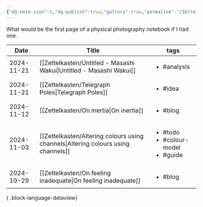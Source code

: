 ```yaml
---
{"dg-note-icon":1,"dg-publish":true,"gallery":true,"permalink":"/Zettelkasten/Photography/","dgPassFrontmatter":true,"noteIcon":1,"created":"2024-11-21T20:12:29.333+09:00"}
---
```



What would be the first page of a physical photography notebook if I had one.

| Date       | Title                                                                                | tags                                                         |
| ---------- | ------------------------------------------------------------------------------------ | ------------------------------------------------------------ |
| 2024-11-21 | [[Zettelkasten/Untitled - Masashi Wakui\|Untitled - Masashi Wakui]]               | <ul><li>#analysis</li></ul>                                  |
| 2024-11-21 | [[Zettelkasten/Telegraph Poles\|Telegraph Poles]]                                 | <ul><li>#idea</li></ul>                                      |
| 2024-11-12 | [[Zettelkasten/On inertia\|On inertia]]                                           | <ul><li>#blog</li></ul>                                      |
| 2024-11-03 | [[Zettelkasten/Altering colours using channels\|Altering colours using channels]] | <ul><li>#todo</li><li>#colour-model</li><li>#guide</li></ul> |
| 2024-10-29 | [[Zettelkasten/On feeling inadequate\|On feeling inadequate]]                     | <ul><li>#blog</li></ul>                                      |

{ .block-language-dataview}
